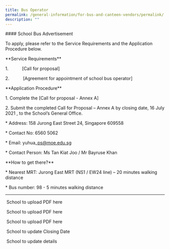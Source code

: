 ```yaml
---
title: Bus Operator
permalink: /general-information/for-bus-and-canteen-vendors/permalink/
description: ""
---
```

\#### School Bus Advertisement

To apply, please refer to the Service Requirements and the Application Procedure below.

\*\*Service Requirements\*\*

1.           \[Call for proposal]

2.           \[Agreement for appointment of school bus operator]

\*\*Application Procedure\*\*

1\. Complete the \[Call for proposal - Annex A]

2\. Submit the completed Call for Proposal – Annex A by closing date, 16 July 2021 , to the School’s General Office.

\* Address: 158 Jurong East Street 24, Singapore 609558

\* Contact No: 6560 5062

\* Email: yuhua\_ps@moe.edu.sg

\* Contact Person: Ms Tan Kiat Joo / Mr Bayruse Khan

\*\*How to get there?\*\*

\* Nearest MRT: Jurong East MRT (NS1 / EW24 line) – 20 minutes walking distance

\* Bus number: 98 - 5 minutes walking distance

* * *

 School to upload PDF here

 School to upload PDF here

 School to upload PDF here

 School to update Closing Date

 School to update details